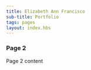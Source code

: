 ```yaml
---
title: Elizabeth Ann Francisco
sub-title: Portfolio
tags: pages
layout: index.hbs
---
```

### Page 2

Page 2 content